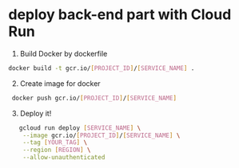 # deploy back-end part with Cloud Run

1. Build Docker by dockerfile

```bash
docker build -t gcr.io/[PROJECT_ID]/[SERVICE_NAME] .
```

2. Create image for docker

```bash
 docker push gcr.io/[PROJECT_ID]/[SERVICE_NAME]
```

3. Deploy it!

```bash
   gcloud run deploy [SERVICE_NAME] \
    --image gcr.io/[PROJECT_ID]/[SERVICE_NAME] \
    --tag [YOUR_TAG] \
    --region [REGION] \
    --allow-unauthenticated
```

